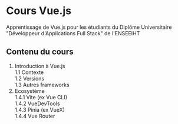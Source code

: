 # Cours Vue.js

Apprentissage de Vue.js pour les étudiants du Diplôme Universitaire "Développeur d'Applications Full Stack" de l'ENSEEIHT

## Contenu du cours

1. Introduction à Vue.js  
    1.1 Contexte  
    1.2 Versions  
    1.3 Autres frameworks  
2. Ecosystème   
    1.4.1 Vite (ex Vue CLI)  
    1.4.2 VueDevTools  
    1.4.3 Pinia (ex VueX)  
    1.4.4 Vue Router  

